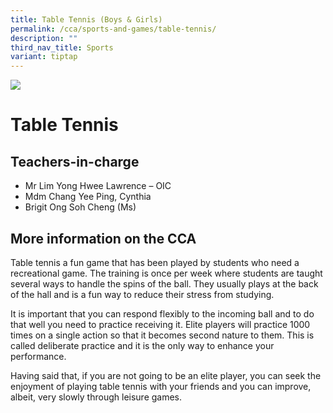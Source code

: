 ```yaml
---
title: Table Tennis (Boys & Girls)
permalink: /cca/sports-and-games/table-tennis/
description: ""
third_nav_title: Sports
variant: tiptap
---
```

![](/images/CCA/table-tennis.jpg)

Table Tennis
============

**Teachers-in-charge**
----------------------

*   Mr Lim Yong Hwee Lawrence – OIC
*   Mdm Chang Yee Ping, Cynthia
*   Brigit Ong Soh Cheng (Ms)

**More information on the CCA**
-------------------------------

Table tennis a fun game that has been played by students who need a recreational game. The training is once per week where students are taught several ways to handle the spins of the ball. They usually plays at the back of the hall and is a fun way to reduce their stress from studying.

It is important that you can respond flexibly to the incoming ball and to do that well you need to practice receiving it. Elite players will practice 1000 times on a single action so that it becomes second nature to them. This is called deliberate practice and it is the only way to enhance your performance.

Having said that, if you are not going to be an elite player, you can seek the enjoyment of playing table tennis with your friends and you can improve, albeit, very slowly through leisure games.